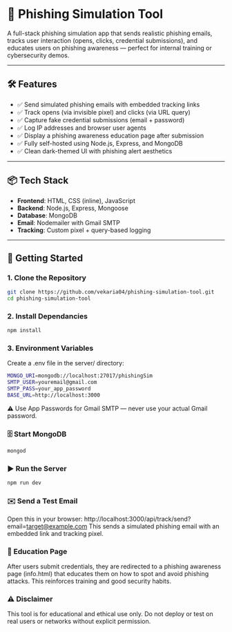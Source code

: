 # 🎯 Phishing Simulation Tool

A full-stack phishing simulation app that sends realistic phishing emails, tracks user interaction (opens, clicks, credential submissions), and educates users on phishing awareness — perfect for internal training or cybersecurity demos.

---

## 🛠 Features

- ✅ Send simulated phishing emails with embedded tracking links
- ✅ Track opens (via invisible pixel) and clicks (via URL query)
- ✅ Capture fake credential submissions (email + password)
- ✅ Log IP addresses and browser user agents
- ✅ Display a phishing awareness education page after submission
- ✅ Fully self-hosted using Node.js, Express, and MongoDB
- ✅ Clean dark-themed UI with phishing alert aesthetics

---

## 📦 Tech Stack

- **Frontend**: HTML, CSS (inline), JavaScript
- **Backend**: Node.js, Express, Mongoose
- **Database**: MongoDB
- **Email**: Nodemailer with Gmail SMTP
- **Tracking**: Custom pixel + query-based logging

---

## 🚀 Getting Started

### 1. Clone the Repository

```bash
git clone https://github.com/vekaria04/phishing-simulation-tool.git
cd phishing-simulation-tool
```

### 2. Install Dependancies
```bash
npm install
```

### 3. Environment Variables
Create a .env file in the server/ directory:
```bash
MONGO_URI=mongodb://localhost:27017/phishingSim
SMTP_USER=youremail@gmail.com
SMTP_PASS=your_app_password
BASE_URL=http://localhost:3000
```
⚠️ Use App Passwords for Gmail SMTP — never use your actual Gmail password.

### 🗄️ Start MongoDB
```bash
mongod
```

### ▶️ Run the Server
```bash
npm run dev
```

### ✉️ Send a Test Email
Open this in your browser:
http://localhost:3000/api/track/send?email=target@example.com
This sends a simulated phishing email with an embedded link and tracking pixel.

### 🧠 Education Page
After users submit credentials, they are redirected to a phishing awareness page (info.html) that educates them on how to spot and avoid phishing attacks. This reinforces training and good security habits.

### ⚠️ Disclaimer
This tool is for educational and ethical use only.
Do not deploy or test on real users or networks without explicit permission.
